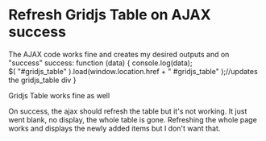 
# Refresh Gridjs Table on AJAX success

The AJAX code works fine and creates my desired outputs and on "success"
success: function (data) {
console.log(data);     
     $( "#gridjs_table" ).load(window.location.href + " #gridjs_table" );//updates the gridjs_table div
}

Gridjs Table works fine as well
<script src="https://cdn.jsdelivr.net/npm/gridjs/dist/gridjs.umd.js"></script>
<link href="https://cdn.jsdelivr.net/npm/gridjs/dist/theme/mermaid.min.css" rel="stylesheet"/>
<div id="gridjs_table">

<div id="wrapper"></div>
<script>
new gridjs.Grid({
    columns: [
        { name: "Title",
            formatter: (cell, row) => {
            return gridjs.html(`<span style='text-align: center;' id='visible_title'>${row.cells[0].data}</span>`);
        
        }},
        { name: "src", hidden: true},
        { name: "Cover", 
            sort:{enabled: false},
            formatter: (cell, row) => {
            return gridjs.html(`<div style='text-align: center;'><img id="cover" src="../library/${row.cells[1].data}" alt="no"></div>`);
        }
        },
        { name: "Link", sort:{enabled: false},
            formatter: (cell, row) => {
            return gridjs.html(`<div id='link_format'><span id='visible_link'>${row.cells[3].data}</span><br><a href='${row.cells[3].data}' target='_blank'><div id='visit'>Visit</div></a></div>`);
        }},
        { name: "Status"},
        { name: "Views"},
        { name: "Stars" },
        { name: "Bookmarked"},
        { name: "Action",
            sort:{enabled: false},
            formatter: (cell, row) => {
            return gridjs.html(`<a href='edit.php?file=${row.cells[2].data}' onclick="window.open('edit.php?file=${row.cells[2].data}', 
                            'newwindow', 
                            'width=300,height=250'); 
                return false;"><div id='edit'>Edit</div></a>
                
                
                    <a href='../library/view.php?view=${row.cells[2].data}' onclick="window.open('../library/view.php?view=${row.cells[2].data}', 
                                'newwindow', 
                                'width=320,height=580'); 
                    return false;" target='_blank'><div id='mobile'>Mobile</div></a>
                `);
            }
        }
],
    data: [
    <?php
        echo $data_implode;
        ?>
],
sort: true,
search: {
    enabled: true,
    debounceTimeout: 500,

},
style: {
    table: {
        border: '3px solid #ccc',
    },
},
fixedHeader: true,
pagination: {
    enabled: true,
    limit: 3
}

}).render(document.getElementById("wrapper"));
</script>
</div>
</div> 

On success, the ajax should refresh the table but it's not working. It just went blank, no display, the whole table is gone. Refreshing the whole page works and displays the newly added items but I don't want that.

        